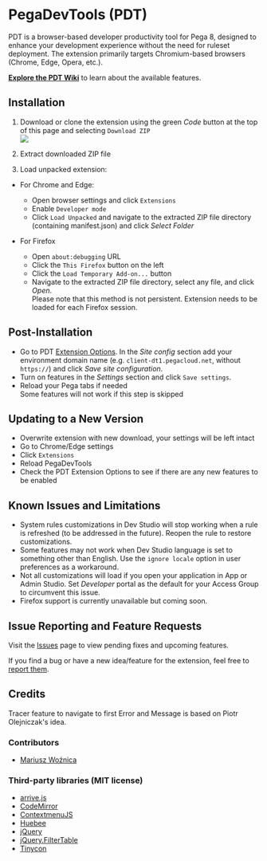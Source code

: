 # **PegaDevTools (PDT)**

PDT is a browser-based developer productivity tool for Pega 8, designed to enhance your development experience without the need for ruleset deployment. The extension primarily targets Chromium-based browsers (Chrome, Edge, Opera, etc.).


**[Explore the PDT Wiki](https://github.com/marcin-l/PegaDevTools/wiki)** to learn about the available features.

## Installation
1. Download or clone the extension using the green *Code* button at the top of this page and selecting `Download ZIP`
<br><img src="https://raw.githubusercontent.com/wiki/marcin-l/PegaDevTools/images/installation.png" />
1. Extract downloaded ZIP file
  
  
1. Load unpacked extension:
- For Chrome and Edge:
  - Open browser settings and click `Extensions`
  - Enable `Developer mode`
  - Click `Load Unpacked` and navigate to the extracted ZIP file directory (containing manifest.json) and click *Select Folder*

- For Firefox
  - Open `about:debugging` URL
  - Click the `This Firefox` button on the left
  - Click the `Load Temporary Add-on...` button
  - Navigate to the extracted ZIP file directory, select any file, and click *Open*.
  <br>Please note that this method is not persistent. Extension needs to be loaded for each Firefox session.

## Post-Installation
- Go to PDT [Extension Options](https://github.com/marcin-l/PegaDevTools/wiki/Configuration). In the *Site config* section add your environment domain name (e.g. `client-dt1.pegacloud.net`, without `https://`) and click *Save site configuration*. 
- Turn on features in the *Settings* section and click `Save settings`.
- Reload your Pega tabs if needed
<br>Some features will not work if this step is skipped

## Updating to a New Version
- Overwrite extension with new download, your settings will be left intact
- Go to Chrome/Edge settings
- Click `Extensions`
- Reload PegaDevTools
- Check the PDT Extension Options to see if there are any new features to be enabled

## Known Issues and Limitations
- System rules customizations in Dev Studio will stop working when a rule is refreshed (to be addressed in the future). Reopen the rule to restore customizations.
- Some features may not work when Dev Studio language is set to something other than English. Use the `ignore locale` option in user preferences as a workaround.
- Not all customizations will load if you open your application in App or Admin Studio. Set _Developer_ portal as the default for your Access Group to circumvent this issue.
- Firefox support is currently unavailable but coming soon.

## Issue Reporting and Feature Requests
Visit the [Issues](https://github.com/marcin-l/PegaDevTools/issues) page to view pending fixes and upcoming features.

If you find a bug or have a new idea/feature for the extension, feel free to [report them](https://github.com/marcin-l/PegaDevTools/issues/new).

## Credits
Tracer feature to navigate to first Error and Message is based on Piotr Olejniczak's idea.

### Contributors
* [Mariusz Woźnica](https://github.com/woznica1970)

### Third-party libraries (MIT license)
- [arrive.js](https://github.com/uzairfarooq/arrive)
- [CodeMirror](https://codemirror.net/)
- [ContextmenuJS](https://github.com/m-thalmann/contextmenujs)
- [Huebee](https://huebee.buzz)
- [jQuery](https://jquery.com/)
- [jQuery.FilterTable](https://github.com/sunnywalker/jQuery.FilterTable)
- [Tinycon](https://github.com/tommoor/tinycon)
